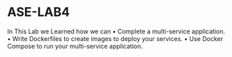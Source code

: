 # ASE-LAB4
In This Lab we Learned how we can
• Complete a multi-service application. 
• Write Dockerfiles to create images to deploy your services. 
• Use Docker Compose to run your multi-service application.
